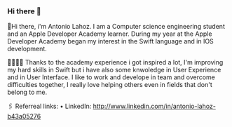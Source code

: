### Hi there 👋

📌Hi there, i'm Antonio Lahoz.
I am a Computer science engineering student and an Apple Developer Academy learner.
During my year at the Apple Developer Academy began my interest in the Swift language and in IOS development.

🧑🏻‍💻✨
Thanks to the academy experience i got inspired a lot, I'm improving my hard skills in Swift but i have also some knwoledge in User Experience and in User Interface.
I like to work and develope in team and overcome difficulties together, I really love helping others even in fields that don't belong to me.

🖇️ Referreal links:
 • LinkedIn: http://www.linkedin.com/in/antonio-lahoz-b43a05276
 
<!--
**antolahoz/antolahoz** is a ✨ _special_ ✨ repository because its `README.md` (this file) appears on your GitHub profile.

Here are some ideas to get you started:

- 🔭 I’m currently working on ...
- 🌱 I’m currently learning ...
- 👯 I’m looking to collaborate on ...
- 🤔 I’m looking for help with ...
- 💬 Ask me about ...
- 📫 How to reach me: ...
- 😄 Pronouns: ...
- ⚡ Fun fact: ...
-->

